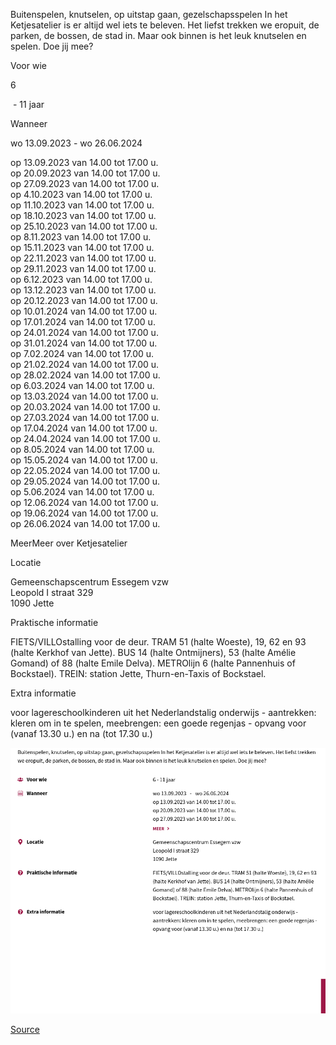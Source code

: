 Buitenspelen, knutselen, op uitstap gaan, gezelschapsspelen In het Ketjesatelier is er altijd wel iets te beleven. Het liefst trekken we eropuit, de parken, de bossen, de stad in. Maar ook binnen is het leuk knutselen en spelen. Doe jij mee?

Voor wie

6

 - 11 jaar

Wanneer

wo 13.09.2023 \- wo 26.06.2024

op 13.09.2023 van 14.00 tot 17.00 u.  
op 20.09.2023 van 14.00 tot 17.00 u.  
op 27.09.2023 van 14.00 tot 17.00 u.  
op 4.10.2023 van 14.00 tot 17.00 u.  
op 11.10.2023 van 14.00 tot 17.00 u.  
op 18.10.2023 van 14.00 tot 17.00 u.  
op 25.10.2023 van 14.00 tot 17.00 u.  
op 8.11.2023 van 14.00 tot 17.00 u.  
op 15.11.2023 van 14.00 tot 17.00 u.  
op 22.11.2023 van 14.00 tot 17.00 u.  
op 29.11.2023 van 14.00 tot 17.00 u.  
op 6.12.2023 van 14.00 tot 17.00 u.  
op 13.12.2023 van 14.00 tot 17.00 u.  
op 20.12.2023 van 14.00 tot 17.00 u.  
op 10.01.2024 van 14.00 tot 17.00 u.  
op 17.01.2024 van 14.00 tot 17.00 u.  
op 24.01.2024 van 14.00 tot 17.00 u.  
op 31.01.2024 van 14.00 tot 17.00 u.  
op 7.02.2024 van 14.00 tot 17.00 u.  
op 21.02.2024 van 14.00 tot 17.00 u.  
op 28.02.2024 van 14.00 tot 17.00 u.  
op 6.03.2024 van 14.00 tot 17.00 u.  
op 13.03.2024 van 14.00 tot 17.00 u.  
op 20.03.2024 van 14.00 tot 17.00 u.  
op 27.03.2024 van 14.00 tot 17.00 u.  
op 17.04.2024 van 14.00 tot 17.00 u.  
op 24.04.2024 van 14.00 tot 17.00 u.  
op 8.05.2024 van 14.00 tot 17.00 u.  
op 15.05.2024 van 14.00 tot 17.00 u.  
op 22.05.2024 van 14.00 tot 17.00 u.  
op 29.05.2024 van 14.00 tot 17.00 u.  
op 5.06.2024 van 14.00 tot 17.00 u.  
op 12.06.2024 van 14.00 tot 17.00 u.  
op 19.06.2024 van 14.00 tot 17.00 u.  
op 26.06.2024 van 14.00 tot 17.00 u.  

MeerMeer over Ketjesatelier

Locatie

Gemeenschapscentrum Essegem vzw  
Leopold I straat 329  
1090 Jette

Praktische informatie

FIETS/VILLOstalling voor de deur. TRAM 51 (halte Woeste), 19, 62 en 93 (halte Kerkhof van Jette). BUS 14 (halte Ontmijners), 53 (halte Amélie Gomand) of 88 (halte Emile Delva). METROlijn 6 (halte Pannenhuis of Bockstael). TREIN: station Jette, Thurn-en-Taxis of Bockstael.

Extra informatie

voor lagereschoolkinderen uit het Nederlandstalig onderwijs - aantrekken: kleren om in te spelen, meebrengen: een goede regenjas - opvang voor (vanaf 13.30 u.) en na (tot 17.30 u.)

![](ketjes-atelier.png)

[Source](https://www.essegem.be/activiteiten/ketjesatelier-0)